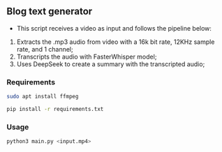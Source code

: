## Blog text generator

 - This script receives a video as input and follows the pipeline below:
 1. Extracts the .mp3 audio from video with a 16k bit rate, 12KHz sample rate, and 1 channel;
 2. Transcripts the audio with FasterWhisper model;
 3. Uses DeepSeek to create a summary with the transcripted audio;

### Requirements
```bash
sudo apt install ffmpeg
```

```bash
pip install -r requirements.txt
```

### Usage
```bash
python3 main.py <input.mp4>
```
